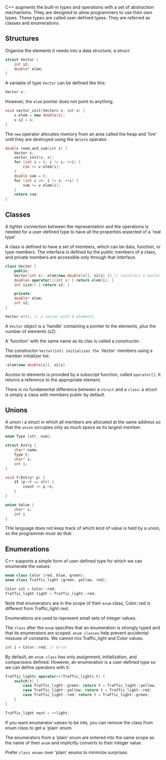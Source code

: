 C++ augments the built-in types and operations with a set of abstraction
mechanisms. THey are designed to allow programmers to use their own types. These
types are called user-defined types. They are referred as classes and
enumerations.

## Structures
Organize the elements it needs into a data structure, a _struct_:

```cpp
struct Vector {
    int s2;
    double* elem;
}
```

A variable of type `Vector` can be defined like this:

```cpp
Vector v;
```

However, the `elem` pointer does not point to anything.

```cpp
void vector_init(Vector& v, int s) {
    v.elem = new double[s];
    v.s2 = s;
}
```

The `new` operator allocates memory from an area called the heap and 'live'
until they are destroyed using the `delete` operator.

```cpp
double read_and_sum(int s) {
    Vector v;
    vector_init(v, s);
    for (int i = 0; i != s; ++i) {
        cin >> v.elem[i];
    }
    double sum = 0;
    for (int i =0; i != s; ++i) {
        sum += v.elem[i];
    }
    return sum;
}
```

## Classes
A tighter connection between the representation and the operations is needed for
a user-defined type to have all the properties expected of a 'real type'.

A class is defined to have a set of members, which can be data, function, or
type members. The interface is defined by the public members of a class, and
private members are accessible only through that interface.

```cpp
class Vector {
    public:
    Vector(int s): elem{new double[s]}, s2{s} {} // construct a vector
    double& operator[](int i) { return elem[i]; }
    int size() { return s2; }

    private:
    double* elem;
    int s2;
}

Vector v(6); // a vector with 6 elements
```

A `Vector` object is a 'handle' containing a pointer to the elements, plus the
number of elements (s2).

A 'function' with the same name as its clas is called a _constructor_.

The constructor `Vector(int) initializes the `Vector` members using a member
initializer list:

```cpp
:elem{new double[s]}, s2{s}
```

Access to elements is provided by a subscript function, called `operator[]`. It
returns a reference to the appropriate element.

There is no fundamental difference between a `struct` and a `class`: a struct is
simply a class with members public by default.

## Unions
A union i a struct in which all members are allocated at the same address so
that the `union` occupies only as much space as its largest member.

```cpp
enum Type {str, num};

struct Entry {
    char* name;
    Type t;
    char* s;
    int i;
}

void f(Entry* p) {
    if (p->t == str) {
        count << p->s;
    }
}

union Value {
    char* s;
    int i
}
```

THe language does not keep track of which kind of value is held by a union, so
the programmer must do that.

## Enumerations
C++ supports a simple form of user-defined type for which we can enumerate the
values:

```cpp
enum class Color {red, blue, green};
enum class Traffic_light {green, yellow, red};

Color col = Color::red;
Traffic_light light = Traffic_light::red;
```

Note that enumerators are in the scope of their `enum` class, Color::red is
different from Traffic_light::red.

Enumerations are used to represent small sets of integer values.

The `class` after the `enum` specifies that an enumeration is strongly typed and
that its enumerators are scoped. `enum classes` help prevent accidental missues
of constants. We cannot mix Traffic_light and Color values.

```cpp
int i = Color::red; // error
```

By default, an `enum class` has only assignment, initialization, and
comparisons defined. However, an enumeration is a user-defined type so we can
define operators with it:

```cpp
Traffic_light& operator++(Traffic_light& t) {
    switch(t) {
        case Traffic_light::green: return t = Traffic_light::yellow;
        case Traffic_light::yellow: return t = Traffic_light::red;
        case Traffic_light::red: return t = Traffic_light::green;
    }
}

Traffic_light next = ++light;
```

If you want enumerator values to be ints, you can remove the class from enum
class to get a 'plain' enum.

The enumerators from a 'plain' enum are entered into the same scope as the name
of their `enum` and implicitly converts to their integer value.

Prefer `class enums` over 'plain' enums to minimize surprises.
